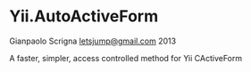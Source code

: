 Yii.AutoActiveForm
==================

Gianpaolo Scrigna <letsjump@gmail.com> 2013

A faster, simpler, access controlled method for Yii CActiveForm
